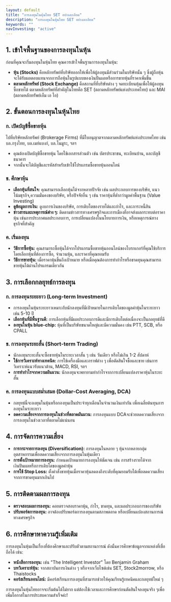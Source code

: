```yaml
---
layout: default
title: "การลงทุนในหุ้นไทย SET อย่างละเอียด"
description: "การลงทุนในหุ้นไทย SET อย่างละเอียด"
keywords: ""
navInvesting: "active"
---
```

<div class="col-md-12 mt-2">
    <h2>1. เข้าใจพื้นฐานของการลงทุนในหุ้น</h2>
    <p>ก่อนที่คุณจะเริ่มลงทุนในหุ้นไทย คุณควรเข้าใจพื้นฐานการลงทุนในหุ้น:</p>
    <ul>
        <li><strong>หุ้น (Stocks)</strong> คือหลักทรัพย์ที่บริษัทออกให้เพื่อให้ผู้ลงทุนมีส่วนร่วมในบริษัทนั้น ๆ ซึ่งผู้ถือหุ้นจะได้รับผลตอบแทนจากการถือหุ้นในรูปแบบของเงินปันผลหรือการขายหุ้นที่ราคาเพิ่มขึ้น</li>
        <li><strong>ตลาดหลักทรัพย์ (Stock Exchange)</strong> คือสถานที่ที่บริษัทต่าง ๆ จดทะเบียนหุ้นเพื่อให้ผู้ลงทุนซื้อขายได้ ตลาดหลักทรัพย์ที่สำคัญในไทยคือ SET (ตลาดหลักทรัพย์แห่งประเทศไทย) และ MAI (ตลาดหลักทรัพย์เอ็ม เอ ไอ)</li>
    </ul>
    <h2>2. ขั้นตอนการลงทุนในหุ้นไทย</h2>
    <h3>ก. เปิดบัญชีซื้อขายหุ้น</h3>
    <p>ไปที่บริษัทหลักทรัพย์ (Brokerage Firms) ที่มีใบอนุญาตจากตลาดหลักทรัพย์แห่งประเทศไทย เช่น บล.กรุงไทย, บล.เมย์แบงก์, บล.โนมูระ, ฯลฯ</p>
    <ul>
        <li>คุณต้องเปิดบัญชีซื้อขายหุ้น โดยใช้เอกสารส่วนตัว เช่น บัตรประชาชน, ทะเบียนบ้าน, และบัญชีธนาคาร</li>
        <li>จากนั้นจะได้บัญชีและรหัสสำหรับเข้าใช้โปรแกรมซื้อขายหุ้นออนไลน์</li>
    </ul>
    <h3>ข. ศึกษาหุ้น</h3>
    <ul>
        <li><strong>เลือกหุ้นที่สนใจ:</strong> คุณสามารถเลือกหุ้นได้จากหลายปัจจัย เช่น ผลประกอบการของบริษัท, แนวโน้มธุรกิจ,ความมั่นคงของบริษัท, หรือปัจจัยอื่น ๆ เช่น ราคาหุ้นที่ต่ำกว่ามูลค่าพื้นฐาน (Value Investing)</li>
        <li><strong>ดูข้อมูลการเงิน:</strong> ดูงบการเงินของบริษัท, การเติบโตของรายได้และกำไร, และภาระหนี้สิน</li>
        <li><strong>ข่าวสารและเหตุการณ์ต่าง ๆ:</strong> ติดตามข่าวสารทางเศรษฐกิจและการเมืองที่อาจส่งผลกระทบต่อราคาหุ้น เช่นการประกาศผลประกอบการ, การเปลี่ยนแปลงในนโยบายการเงิน, หรือเหตุการณ์ทางธุรกิจที่สำคัญ</li>
    </ul>
    <h3>ค. เริ่มลงทุน</h3>
    <ul>
        <li><strong>วิธีการซื้อหุ้น:</strong> คุณสามารถซื้อหุ้นได้จากโปรแกรมซื้อขายหุ้นออนไลน์ของโบรกเกอร์ที่คุณใช้บริการโดยเลือกหุ้นที่ต้องการซื้อ, จำนวนหุ้น, และราคาที่คุณยอมรับ</li>
        <li><strong>วิธีการขายหุ้น:</strong> เมื่อราคาหุ้นขึ้นถึงเป้าหมาย หรือเมื่อคุณต้องการทำกำไรหรือขาดทุนคุณสามารถขายหุ้นได้ผ่านโปรแกรมเดียวกัน</li>
    </ul>
    <h2>3. การเลือกกลยุทธ์การลงทุน</h2>
    <h3>ก. การลงทุนระยะยาว (Long-term Investment)</h3>
    <ul>
        <li>การลงทุนในหุ้นระยะยาวเหมาะกับนักลงทุนที่มีเป้าหมายในการเติบโตของมูลค่าหุ้นในระยะยาว เช่น 5-10 ปี</li>
        <li><strong>เลือกหุ้นที่มีพื้นฐานดี:</strong> การเลือกหุ้นที่มีผลประกอบการดีและมีการเติบโตต่อเนื่องจะเป็นกลยุทธ์ที่ดี</li>
        <li><strong>ลงทุนในหุ้น blue-chip:</strong> หุ้นที่เป็นบริษัทขนาดใหญ่และมีความมั่นคง เช่น PTT, SCB, หรือ CPALL</li>
    </ul>
    <h3>ข. การลงทุนระยะสั้น (Short-term Trading)</h3>
    <ul>
        <li>นักลงทุนระยะสั้นจะซื้อขายหุ้นในระยะเวลาสั้น ๆ เช่น วันเดียว หรือไม่เกิน 1-2 สัปดาห์</li>
        <li><strong>ใช้การวิเคราะห์ทางเทคนิค:</strong> การใช้เครื่องมือและกราฟต่าง ๆ เพื่อตัดสินใจซื้อและขาย เช่นการวิเคราะห์แนวรับแนวต้าน, MACD, RSI, ฯลฯ</li>
        <li><strong>การทำกำไรจากความผันผวน:</strong> นักลงทุนจะพยายามทำกำไรจากการเปลี่ยนแปลงราคาหุ้นในระยะสั้น</li>
    </ul>
    <h3>ค. การลงทุนแบบสม่ำเสมอ (Dollar-Cost Averaging, DCA)</h3>
    <ul>
        <li>กลยุทธ์นี้จะลงทุนในหุ้นหรือกองทุนเป็นประจำทุกเดือนในจำนวนเงินเท่ากัน เพื่อเฉลี่ยต้นทุนการลงทุนในระยะยาว</li>
        <li><strong>ลดความเสี่ยงจากการลงทุนในช่วงที่ตลาดผันผวน:</strong> การลงทุนแบบ DCAจะช่วยลดความเสี่ยงจากการลงทุนในช่วงเวลาที่ตลาดไม่แน่นอน</li>
    </ul>
    <h2>4. การจัดการความเสี่ยง</h2>
    <ul>
        <li><strong>การกระจายการลงทุน (Diversification):</strong> การลงทุนในหลาย ๆ หุ้นจากหลายกลุ่มอุตสาหกรรมเพื่อลดความเสี่ยงจากการลงทุนในหุ้นเดียว</li>
        <li><strong>การตั้งเป้าหมายการลงทุน:</strong> กำหนดเป้าหมายการลงทุนให้ชัดเจน เช่น การสร้างรายได้จากเงินปันผลหรือการเติบโตของมูลค่าหุ้น</li>
        <li><strong>การใช้ Stop Loss:</strong> ตั้งคำสั่งขายหุ้นเมื่อราคาหุ้นลดลงถึงระดับที่คุณยอมรับได้เพื่อลดความเสี่ยงจากการขาดทุนมากเกินไป</li>
    </ul>
    <h2>5. การติดตามผลการลงทุน</h2>
    <ul>
        <li><strong>ตรวจสอบผลการลงทุน:</strong> คอยตรวจสอบราคาหุ้น, กำไร, ขาดทุน, และผลประกอบการของบริษัท</li>
        <li><strong>ปรับพอร์ตการลงทุน:</strong> อาจต้องปรับพอร์ตการลงทุนตามสภาพตลาด หรือเปลี่ยนแปลงสถานการณ์ทางเศรษฐกิจ</li>
    </ul>
    <h2>6. การศึกษาหาความรู้เพิ่มเติม</h2>
    <p>การลงทุนในหุ้นเป็นเรื่องที่ต้องศึกษาและปรับตัวตามสถานการณ์ ดังนั้นควรศึกษาข้อมูลจากแหล่งที่เชื่อถือได้ เช่น:</p>
    <ul>
        <li><strong>หนังสือการลงทุน:</strong> เช่น "The Intelligent Investor" โดย Benjamin Graham</li>
        <li><strong>บทวิเคราะห์หุ้น:</strong> จากสถาบันการเงินต่าง ๆ หรือจากเว็บไซต์เช่น SET, Stock2morrow, หรือ Thaistocks</li>
        <li><strong>คอร์สเรียนออนไลน์:</strong> มีคอร์สเรียนการลงทุนที่สามารถช่วยให้คุณเรียนรู้เทคนิคและกลยุทธ์ใหม่ ๆ</li>
    </ul>
    <p>การลงทุนในหุ้นไทยอาจจะเริ่มต้นได้ไม่ยาก แต่ต้องใช้เวลาและการศึกษาก่อนตัดสินใจลงทุนจริง ๆเพื่อเพิ่มโอกาสในการประสบความสำเร็จค่ะ!</p>
</div>